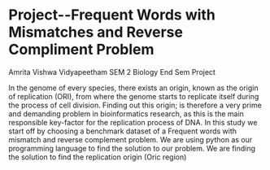 # Project--Frequent Words with Mismatches and Reverse Compliment Problem
 Amrita Vishwa Vidyapeetham SEM 2 Biology End Sem Project

In the genome of every species, there exists an
origin, known as the origin of replication (ORI), from where the
genome starts to replicate itself during the process of cell
division. Finding out this origin; is therefore a very prime and
demanding problem in bioinformatics research, as this is the
main responsible key-factor for the replication process of DNA.
In this study we start off by choosing a benchmark dataset of a
Frequent words with mismatch and reverse complement
problem. We are using python as our programming language to
find the solution to our problem. We are finding the solution to
find the replication origin (Oric region)
